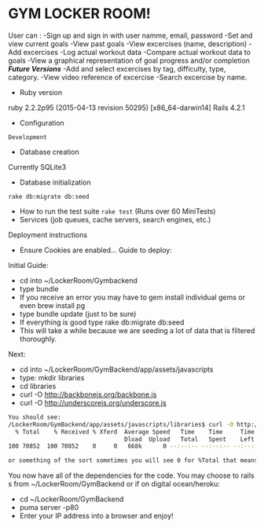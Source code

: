 # GYM LOCKER ROOM!

User can :
-Sign up and sign in with user namme, email, password
-Set and view current goals
-View past goals
-View excercises (name, description)
-Add excercises	
-Log actual workout data
-Compare actual workout data to goals
-View a graphical representation of goal progress and/or completion
***Future Versions***
-Add and select excercises by tag, difficulty, type, category. 
-View video reference of excercise
-Search excercise by name.

* Ruby version


ruby 2.2.2p95 (2015-04-13 revision 50295) [x86_64-darwin14]
Rails 4.2.1

* Configuration
 

`Development`
* Database creation


Currently SQLite3
* Database initialization


`rake db:migrate db:seed`

* How to run the test suite
`rake test`
(Runs over 60 MiniTests)
* Services (job queues, cache servers, search engines, etc.)



Deployment instructions


* Ensure Cookies are enabled...
Guide to deploy:

Initial Guide:

* cd into ~/LockerRoom/Gymbackend
* type bundle
* If you receive an error you may have to gem install individual gems or even brew install pg
* type bundle update (just to be sure)
* If everything is good type rake db:migrate db:seed
* This will take a while because we are seeding a lot of data that is filtered thoroughly.

Next:

* cd into ~/LockerRoom/GymBackend/app/assets/javascripts
* type: mkdir libraries
* cd libraries
* curl -O http://backbonejs.org/backbone.js
* curl -O http://underscorejs.org/underscore.js
``` bash
You should see:
/LockerRoom/GymBackend/app/assets/javascripts/libraries$ curl -O http://backbonejs.org/backbone.js
  % Total    % Received % Xferd  Average Speed   Time    Time     Time  Current
                                 Dload  Upload   Total   Spent    Left  Speed
100 70852  100 70852    0     0   668k      0 --:--:-- --:--:-- --:--:--  671k

or something of the sort sometimes you will see 0 for %Total that means you got nothing try again.
```


You now have all of the dependencies for the code. You may choose to rails s from ~/LockerRoom/GymBackend or if on digital ocean/heroku:

* cd ~/LockerRoom/GymBackend
* puma server -p80
* Enter your IP address into a browser and enjoy!
